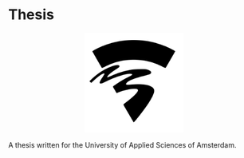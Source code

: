 # Thesis

<p align="center">
  <img src="latex/res/Hogeschool_van_amsterdam_logo_svg.png" alt="logo" style="width: 200px;"/>
</p>

A thesis written for the University of Applied Sciences of Amsterdam.

